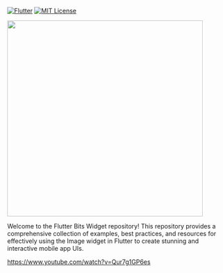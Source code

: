 [![Flutter](https://img.shields.io/badge/Made%20with-Flutter-blue.svg)](https://flutter.dev/)
[![MIT License](https://badges.frapsoft.com/os/mit/mit.svg?v=103)](https://opensource.org/licenses/mit-license.php)


<img src='https://www.outdoorcoders.com/images/flutterbits_readme.png' width=450>

Welcome to the Flutter Bits Widget repository! This repository provides a comprehensive collection of examples, best practices, and resources for effectively using the Image widget in Flutter to create stunning and interactive mobile app UIs.

https://www.youtube.com/watch?v=Qur7g1GP6es

